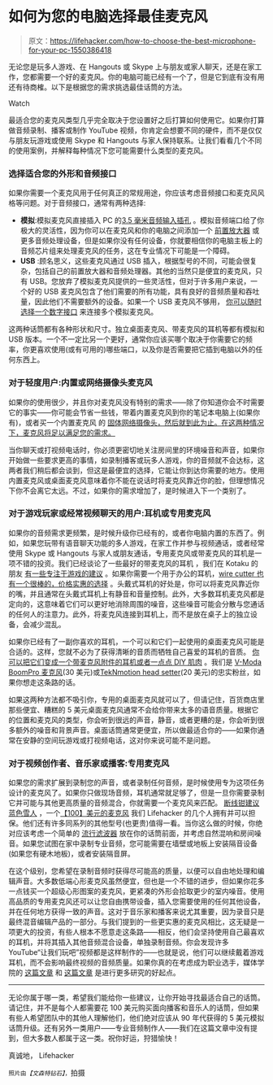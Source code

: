 # 如何为您的电脑选择最佳麦克风

> 原文：<https://lifehacker.com/how-to-choose-the-best-microphone-for-your-pc-1550386418>

无论您是玩多人游戏、在 Hangouts 或 Skype 上与朋友或家人聊天，还是在家工作，您都需要一个好的麦克风。你的电脑可能已经有一个了，但是它到底有没有用还有待商榷。以下是根据您的需求挑选最佳话筒的方法。

Watch

最适合您的麦克风类型几乎完全取决于您设置好之后打算如何使用它。如果你打算做音频录制、播客或制作 YouTube 视频，你肯定会想要不同的硬件，而不是仅仅与朋友玩游戏或使用 Skype 和 Hangouts 与家人保持联系。让我们看看几个不同的使用案例，并解释每种情况下您可能需要什么类型的麦克风。

### 选择适合您的外形和音频接口

如果你需要一个麦克风用于任何真正的常规用途，你应该考虑音频接口和麦克风风格等问题。对于音频接口，通常有两种选择:

*   **模拟**:模拟麦克风直接插入 PC 的[3.5 毫米音频输入插孔](http://en.wikipedia.org/wiki/Phone_connector_(audio)) 。模拟音频端口给了你极大的灵活性，因为你可以在麦克风和你的电脑之间添加一个 [前置放大器](http://en.wikipedia.org/wiki/Preamplifier) 或更多音频处理设备，但是如果你没有任何设备，你就要相信你的电脑主板上的音频芯片组来处理麦克风的任务，这在专业情况下可能是一个障碍。
*   **USB** :顾名思义，这些麦克风通过 USB 插入，根据型号的不同，可能会很复杂，包括自己的前置放大器和音频处理器。其他的当然只是便宜的麦克风，只有 USB。您放弃了模拟麦克风提供的一些灵活性，但对于许多用户来说，一个好的 USB 麦克风包含了他们需要的所有功能，具有良好的音频质量和吞吐量，因此他们不需要额外的设备。如果一个 USB 麦克风不够用， [你可以随时选择一个数字接口](http://lifehacker.com/the-basics-of-music-production-lesson-1-set-up-your-h-499088482) 来连接多个模拟麦克风。

这两种话筒都有各种形状和尺寸。独立桌面麦克风、带麦克风的耳机等都有模拟和 USB 版本。一个不一定比另一个更好，通常你应该买哪个取决于你需要它的频率，你更喜欢使用(或有可用的)哪些端口，以及你是否需要把它插到电脑以外的任何东西上。

### 对于轻度用户:内置或网络摄像头麦克风

如果你的使用很少，并且你对麦克风没有特别的需求——除了你知道你会不时需要它的事实——你可能会节省一些钱，带着内置麦克风到你的笔记本电脑上(如果你有)，或者买一个内置麦克风 的 [固体网络摄像头，然后就到此为止。在这两种情况下，麦克风将足以满足您的需求。](https://lifehacker.com/five-best-webcams-5961369)

当你聊天或打视频电话时，你必须更密切地关注房间里的环境噪音和声音，如果你开始做一些要求更高的事情，如录制播客或玩多人游戏，你的音频就不会达标，这两者我们稍后都会谈到，但这是最便宜的选择，它能让你到达你需要的地方。使用内置麦克风或桌面麦克风意味着你不能在说话时将麦克风靠近你的脸，但理想情况下你不会离它太远。不过，如果你的需求增加了，是时候进入下一个类别了。

### 对于游戏玩家或经常视频聊天的用户:耳机或专用麦克风

如果你的音频需求更频繁，是时候升级你已经有的，或者你电脑内置的东西了。例如，如果您玩带有语音聊天功能的多人游戏，在家工作并参与视频通话，或者经常使用 Skype 或 Hangouts 与家人或朋友通话，专用麦克风或带麦克风的耳机是一项不错的投资。我们已经谈论了一些最好的带麦克风的耳机 ，我们在 Kotaku 的朋友 [有一些专注于游戏的建议](https://kotaku.com/your-6-nominations-for-best-gaming-headset-1518205874) 。如果你需要一个用于办公的耳机，[wire cutter 也有一个很棒的，价格实惠的选择](http://thewirecutter.com/reviews/best-usb-office-headset/) 。头戴式耳机的好处是，你可以将麦克风靠近你的嘴，并且通常在头戴式耳机上有静音和音量控制。此外，大多数耳机麦克风都是定向的，这意味着它们可以更好地消除周围的噪音，这些噪音可能会分散与您通话的任何人的注意力。此外，将麦克风连接到耳机上，而不是放在桌子上的独立设备，会减少混乱。

如果你已经有了一副你喜欢的耳机，一个可以和它们一起使用的桌面麦克风可能是合适的。这样，您就不必为了获得清晰的音质而牺牲自己喜爱的耳机的音质。 [你可以把它们变成一个带麦克风附件的耳机或者一点点 DIY 肌肉](https://lifehacker.com/how-to-turn-your-favorite-pair-of-headphones-into-a-hea-1520291511) 。我们是 [V-Moda BoomPro 麦克风](http://v-moda.com/boompro-microphone/)(30 美元)或[TekNmotion head setter](http://www.amazon.com/TekNmotion-Headsetter-Headphones-Not-Machine-Specific/dp/B00C1IH5QG?asc_campaign=InlineText&asc_refurl=https://lifehacker.com/how-to-choose-the-best-microphone-for-your-pc-1550386418&asc_source=&tag=kinjalifehackerlink-20)(20 美元)的忠实粉丝，如果你想走这条路的话。

如果这两种方法都不吸引你，专用的桌面麦克风就可以了，但请记住，百货商店里那些便宜、糟糕的 5 美元桌面麦克风通常不会给你带来太多的语音质量。根据它的位置和麦克风的类型，你会听到很远的声音，静音，或者更糟的是，你会听到很多额外的噪音和背景声音。桌面话筒通常更便宜，所以做最适合你的——如果你通常在安静的空间玩游戏或打视频电话，这对你来说可能不是问题。

### 对于视频创作者、音乐家或播客:专用麦克风

如果您的需求扩展到录制您的声音，或者录制任何音频，是时候使用专为这项任务设计的麦克风了。如果你只做现场音频，耳机通常就足够了，但是一旦你需要录制它并可能与其他更高质量的音频混合，你就需要一个麦克风来匹配。 [断线钳建议](http://thewirecutter.com/reviews/the-best-usb-microphone/)[蓝色雪人](http://bluemic.com/yeti/) ，一个[【100】美元的麦克风](http://www.amazon.com/Blue-Microphones-Yeti-USB-Microphone/dp/B002VA464S?asc_campaign=InlineText&asc_refurl=https://lifehacker.com/how-to-choose-the-best-microphone-for-your-pc-1550386418&asc_source=&tag=kinjalifehackerlink-20) 我们 Lifehacker 的几个人拥有并可以担保。他们还有许多同系列的其他型号(也更贵)值得一看。当你这么做的时候，你绝对应该考虑一个简单的 [流行滤波器](http://en.wikipedia.org/wiki/Pop_filter) 放在你的话筒前面，并考虑自然混响和房间噪音。如果您试图在家中录制专业音频，您可能需要在墙壁或地板上安装隔音设备(如果您有硬木地板)，或者安装隔音屏。

在这个级别，您希望在录制音频时获得尽可能高的质量，以便可以自由地处理和编辑声音。大多数低端心形麦克风虽然便宜，但也是一个不错的进步，但如果你花多一点钱买一个超级心形图案的麦克风，更紧凑的外形会拾取更少的室内噪音。使用高品质的专用麦克风还可以让您自由携带设备，插入您需要使用的任何其他设备，并在任何地方获得一致的声音。这对于音乐家和播客来说尤其重要，因为录音只是最终混音编辑产品的一部分。与我们提到的一些更实惠的麦克风相比，这无疑是一项更大的投资，有些人根本不愿意走这条路——相反，他们会坚持使用自己最喜欢的耳机，并将其插入其他音频混合设备，单独录制音频。你会发现许多 YouTube“让我们玩吧”视频都是这样制作的——也就是说，他们可以继续戴着游戏耳机，而不会影响最终视频的音频质量。如果你真的在考虑成为职业选手，媒体学院的 [这篇文章](http://www.mediacollege.com/audio/microphones/choosing.html) 和 [这篇文章](http://www.soundonsound.com/sos/1995_articles/jun95/microphones.html) 是进行更多研究的好起点。

* * *

无论你属于哪一类，希望我们能给你一些建议，让你开始寻找最适合自己的话筒。请记住，并不是每个人都需要花 100 美元购买面向播客和音乐人的话筒，但如果有些人希望团队中的其他人理解他们，他们绝对应该从 90 年代获得的 5 美元模拟话筒升级。还有另外一类用户——专业音频制作人——我们在这篇文章中没有提到，但大多数人都属于这一类。祝你好运，狩猎愉快！

真诚地，
Lifehacker

<small>照片由</small>*<small>【文森特钻石】</small>*<small>，</small>拍摄